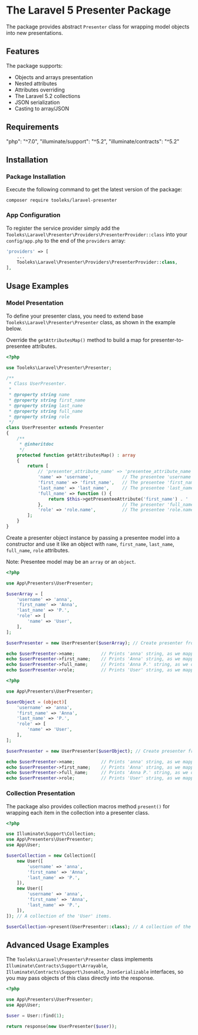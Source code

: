 # The Laravel 5 Presenter Package

The package provides abstract `Presenter` class for wrapping model objects into new presentations.

## Features

The package supports:

* Objects and arrays presentation
* Nested attributes
* Attributes overriding
* The Laravel 5.2 collections
* JSON serialization
* Casting to array/JSON

## Requirements

"php": "^7.0",
"illuminate/support": "^5.2",
"illuminate/contracts": "^5.2"

## Installation

### Package Installation

Execute the following command to get the latest version of the package:

```shell
composer require tooleks/laravel-presenter
```

### App Configuration

To register the service provider simply add the `Tooleks\Laravel\Presenter\Providers\PresenterProvider::class` into your `config/app.php` to the end of the `providers` array:

```php
'providers' => [
    ...
    Tooleks\Laravel\Presenter\Providers\PresenterProvider::class,
],
```


## Usage Examples

### Model Presentation

To define your presenter class, you need to extend base `Tooleks\Laravel\Presenter\Presenter` class, as shown in the example below.

Override the `getAttributesMap()` method to build a map for presenter-to-presentee attributes.

```php
<?php

use Tooleks\Laravel\Presenter\Presenter;

/**
 * Class UserPresenter.
 *
 * @property string name
 * @property string first_name
 * @property string last_name
 * @property string full_name
 * @property string role
 */
class UserPresenter extends Presenter
{
    /**
     * @inheritdoc
     */
    protected function getAttributesMap() : array
    {
        return [
            // 'presenter_attribute_name' => 'presentee_attribute_name'
            'name' => 'username',           // The presentee 'username' attribute mapped to presenter 'name' attribute.
            'first_name' => 'first_name',   // The presentee 'first_name' attribute mapped to presenter 'first_name' attribute.
            'last_name' => 'last_name',     // The presentee 'last_name' attribute mapped to presenter 'last_name' attribute.
            'full_name' => function () {
                return $this->getPresenteeAttribute('first_name') . ' ' . $this->getPresenteeAttribute('last_name');
            },                              // The presenter 'full_name' attribute overridden by the presenter 'getFullNameAttribute()' method.
            'role' => 'role.name',          // The presentee 'role.name' nested attribute mapped to presenter 'role' attribute.
        ];
    }
}
```

Create a presenter object instance by passing a presentee model into a constructor and use it like an object with `name`, `first_name`, `last_name`, `full_name`, `role` attributes.

Note: Presentee model may be an `array` or an `object`.

```php
<?php

use App\Presenters\UserPresenter;

$userArray = [ 
    'username' => 'anna',
    'first_name' => 'Anna',
    'last_name' => 'P.',
    'role' => [
        'name' => 'User',
    ],
];

$userPresenter = new UserPresenter($userArray); // Create presenter from presentee array.

echo $userPresenter->name;          // Prints 'anna' string, as we mapped presentee 'username' attribute to presenter 'name' attribute.
echo $userPresenter->first_name;    // Prints 'Anna' string, as we mapped presentee 'first_name' attribute to presenter 'first_name' attribute.
echo $userPresenter->full_name;     // Prints 'Anna P.' string, as we override presenter 'full_name' attribute.
echo $userPresenter->role;          // Prints 'User' string, as we mapped presentee 'role.name' nested attribute to presenter 'role' attribute.
```

```php
<?php

use App\Presenters\UserPresenter;

$userObject = (object)[
    'username' => 'anna',
    'first_name' => 'Anna',
    'last_name' => 'P.',
    'role' => [
        'name' => 'User',
    ],
];

$userPresenter = new UserPresenter($userObject); // Create presenter from presentee object.

echo $userPresenter->name;          // Prints 'anna' string, as we mapped presentee 'username' attribute to presenter 'name' attribute.
echo $userPresenter->first_name;    // Prints 'Anna' string, as we mapped presentee 'first_name' attribute to presenter 'first_name' attribute.
echo $userPresenter->full_name;     // Prints 'Anna P.' string, as we override presenter 'full_name' attribute.
echo $userPresenter->role;          // Prints 'User' string, as we mapped presentee 'role.name' nested attribute to presenter 'role' attribute.
```

### Collection Presentation

The package also provides collection macros method `present()` for wrapping each item in the collection into a presenter class.

```php
<?php

use Illuminate\Support\Collection;
use App\Presenters\UserPresenter;
use App\User;

$userCollection = new Collection([
    new User([
        'username' => 'anna',
        'first_name' => 'Anna',
        'last_name' => 'P.',
    ]),
    new User([
        'username' => 'anna',
        'first_name' => 'Anna',
        'last_name' => 'P.',
    ]),
]); // A collection of the 'User' items.

$userCollection->present(UserPresenter::class); // A collection of the 'UserPresenter' items.
```

## Advanced Usage Examples

The `Tooleks\Laravel\Presenter\Presenter` class implements `Illuminate\Contracts\Support\Arrayable`, `Illuminate\Contracts\Support\Jsonable`, `JsonSerializable` interfaces, so you may pass objects of this class directly into the response.

```php
<?php

use App\Presenters\UserPresenter;
use App\User;

$user = User::find(1);

return response(new UserPresenter($user));
```
